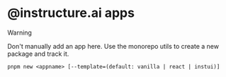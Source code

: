 # @instructure.ai apps

> [!WARNING]
> Don't manually add an app here.  Use the monorepo utils to create a new package and track it.

```shell
pnpm new <appname> [--template=(default: vanilla | react | instui)]
```